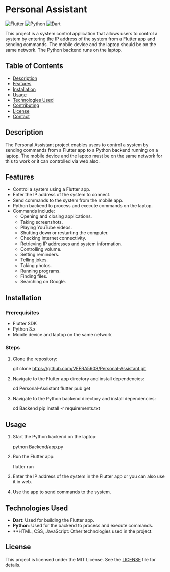 
# Personal Assistant

![Flutter](https://img.shields.io/badge/Flutter-02569B?style=for-the-badge&logo=flutter&logoColor=white)
![Python](https://img.shields.io/badge/Python-3776AB?style=for-the-badge&logo=python&logoColor=white)
![Dart](https://img.shields.io/badge/Dart-0175C2?style=for-the-badge&logo=dart&logoColor=white)

This project is a system control application that allows users to control a system by entering the IP address of the system from a Flutter app and sending commands. The mobile device and the laptop should be on the same network. The Python backend runs on the laptop.

## Table of Contents
- [Description](#description)
- [Features](#features)
- [Installation](#installation)
- [Usage](#usage)
- [Technologies Used](#technologies-used)
- [Contributing](#contributing)
- [License](#license)
- [Contact](#contact)

## Description

The Personal Assistant project enables users to control a system by sending commands from a Flutter app to a Python backend running on a laptop. The mobile device and the laptop must be on the same network for this to work or it can controlled via web also.

## Features

- Control a system using a Flutter app.
- Enter the IP address of the system to connect.
- Send commands to the system from the mobile app.
- Python backend to process and execute commands on the laptop.
- Commands include:
  - Opening and closing applications.
  - Taking screenshots.
  - Playing YouTube videos.
  - Shutting down or restarting the computer.
  - Checking internet connectivity.
  - Retrieving IP addresses and system information.
  - Controlling volume.
  - Setting reminders.
  - Telling jokes.
  - Taking photos.
  - Running programs.
  - Finding files.
  - Searching on Google.

## Installation

### Prerequisites

- Flutter SDK
- Python 3.x
- Mobile device and laptop on the same network

### Steps

1. Clone the repository:

    
    git clone https://github.com/VEERA5603/Personal-Assistant.git
 

2. Navigate to the Flutter app directory and install dependencies:

   
    cd Personal-Assistant
    flutter pub get


3. Navigate to the Python backend directory and install dependencies:

 
    cd Backend
    pip install -r requirements.txt
  

## Usage

1. Start the Python backend on the laptop:

  
    python Backend/app.py
 

2. Run the Flutter app:

   
    flutter run
   

3. Enter the IP address of the system in the Flutter app or you can also use it in web.

4. Use the app to send commands to the system.

## Technologies Used

- **Dart**: Used for building the Flutter app.
- **Python**: Used for the backend to process and execute commands.
- **HTML, CSS, JavaScript: Other technologies used in the project.


## License

This project is licensed under the MIT License. See the [LICENSE](LICENSE) file for details.

